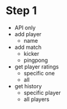 # Step 1 #

* API only
* add player
    * name
* add match
    * kicker
    * pingpong
* get player ratings
    * specific one
    * all
* get history
    * specific player
    * all players
    
    
